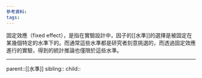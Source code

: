 ```yaml
---
參考資料:
tags:
---
```

固定效應（fixed effect），是指在實驗設計中，因子的[[水準]]的選擇是被固定在某幾個特定的水準下的。而通常這些水準都是研究者刻意挑選的，而透過固定效應進行的實驗，得到的統計推論也僅限於這些水準。
- - -
parent::[[水準]]
sibling::
child::